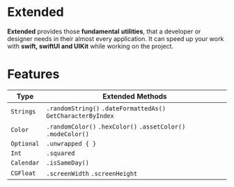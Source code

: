 # Extended
 
**Extended** provides those **fundamental** **utilities**, that a developer or designer needs in their almost every application. It can speed up your work with **swift, swiftUI and UIKit** while working on the project.

# Features

| Type         |  Extended Methods                                                 |
| -------------| ----------------------------------------------------------------- |
| `Strings`    | `.randomString()` `.dateFormattedAs()` `GetCharacterByIndex`      |
| `Color`      | `.randomColor()` `.hexColor()` `.assetColor()` `.modeColor()`     |
| `Optional`   | `.unwrapped { }`                                                  |
| `Int`        | `.squared`                                                        |
| `Calendar`   | `.isSameDay()`                                                    |
| `CGFloat`    | `.screenWidth` `.screenHeight`                                    |

